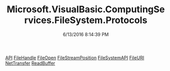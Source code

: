 ﻿---
title: Microsoft.VisualBasic.ComputingServices.FileSystem.Protocols
date: 6/13/2016 8:14:39 PM
---

[API](T-Microsoft.VisualBasic.ComputingServices.FileSystem.Protocols.API.html)
[FileHandle](T-Microsoft.VisualBasic.ComputingServices.FileSystem.Protocols.FileHandle.html)
[FileOpen](T-Microsoft.VisualBasic.ComputingServices.FileSystem.Protocols.FileOpen.html)
[FileStreamPosition](T-Microsoft.VisualBasic.ComputingServices.FileSystem.Protocols.FileStreamPosition.html)
[FileSystemAPI](T-Microsoft.VisualBasic.ComputingServices.FileSystem.Protocols.FileSystemAPI.html)
[FileURI](T-Microsoft.VisualBasic.ComputingServices.FileSystem.Protocols.FileURI.html)
[NetTransfer](T-Microsoft.VisualBasic.ComputingServices.FileSystem.Protocols.NetTransfer.html)
[ReadBuffer](T-Microsoft.VisualBasic.ComputingServices.FileSystem.Protocols.ReadBuffer.html)

